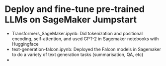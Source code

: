 # Deploy and fine-tune pre-trained LLMs on SageMaker Jumpstart
- Transformers_SageMaker.ipynb: Did tokenization and positional encoding, self-attention, and used GPT-2 in Sagemaker notebooks with Huggingface
- text-generation-falcon.ipynb: Deployed the Falcon models in Sagemaker to do a variety of text generation tasks (summarisation, QA, etc)
- 

